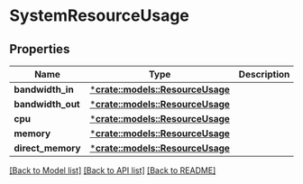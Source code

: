 # SystemResourceUsage

## Properties

Name | Type | Description | Notes
------------ | ------------- | ------------- | -------------
**bandwidth_in** | [***crate::models::ResourceUsage**](ResourceUsage.md) |  | [optional] 
**bandwidth_out** | [***crate::models::ResourceUsage**](ResourceUsage.md) |  | [optional] 
**cpu** | [***crate::models::ResourceUsage**](ResourceUsage.md) |  | [optional] 
**memory** | [***crate::models::ResourceUsage**](ResourceUsage.md) |  | [optional] 
**direct_memory** | [***crate::models::ResourceUsage**](ResourceUsage.md) |  | [optional] 

[[Back to Model list]](../README.md#documentation-for-models) [[Back to API list]](../README.md#documentation-for-api-endpoints) [[Back to README]](../README.md)


